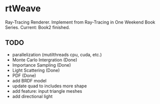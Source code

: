 # rtWeave
Ray-Tracing Renderer.
Implement from Ray-Tracing in One Weekend Book Series.
Current: Book2 finished.

## TODO
- parallelization (mutilthreads cpu, cuda, etc.)
- Monte Carlo Intergration (Done)
- Importance Sampling (Done)
- Light Scattering (Done)
- PDF (Done)
- add BRDF model
- update quad to includes more shape
- add feature: input triangle meshes
- add directional light
